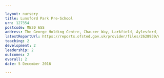 ```yaml
---

layout: nursery
title: Lunsford Park Pre-School
urn: 127354
postcode: ME20 6SS
address: The George Holding Centre, Chaucer Way, Larkfield, Aylesford, Kent, ME20 6SS
latestReportUrl: https://reports.ofsted.gov.uk/provider/files/2628939/urn/127354.pdf
teaching: 2
development: 2
leadership: 2
outcomes: 2
overall: 2
date: 5 December 2016

---
```

